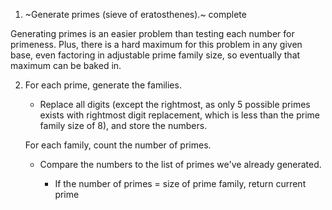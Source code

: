 1. ~Generate primes (sieve of eratosthenes).~ complete

Generating primes is an easier problem than testing each number for primeness. Plus, there is a hard maximum for this problem in any given base, even factoring in adjustable prime family size, so eventually that maximum can be baked in.

2. For each prime, generate the families.

    + Replace all digits (except the rightmost, as only 5 possible primes exists with rightmost digit replacement, which is less than the prime family size of 8), and store the numbers.

    For each family, count the number of primes.

    + Compare the numbers to the list of primes we've already generated.

        + If the number of primes = size of prime family, return current prime

